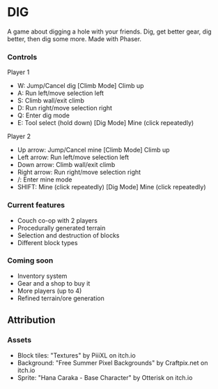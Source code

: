 # DIG

A game about digging a hole with your friends. Dig, get better gear, dig better, then dig some more. Made with Phaser.

### Controls
Player 1
- W: Jump/Cancel dig
     \[Climb Mode\] Climb up
- A: Run left/move selection left
- S: Climb wall/exit climb
- D: Run right/move selection right
- Q: Enter dig mode
- E: Tool select (hold down)
     \[Dig Mode\] Mine (click repeatedly)

Player 2
- Up arrow: Jump/Cancel mine
            \[Climb Mode\] Climb up
- Left arrow: Run left/move selection left
- Down arrow: Climb wall/exit climb
- Right arrow: Run right/move selection right
- /: Enter mine mode
- SHIFT: Mine (click repeatedly)
         \[Dig Mode\] Mine (click repeatedly)

### Current features
- Couch co-op with 2 players
- Procedurally generated terrain
- Selection and destruction of blocks
- Different block types

### Coming soon
- Inventory system
- Gear and a shop to buy it
- More players (up to 4)
- Refined terrain/ore generation

## Attribution

### Assets
- Block tiles: "Textures" by PiiiXL on itch.io
- Background: "Free Summer Pixel Backgrounds" by Craftpix.net on itch.io
- Sprite: "Hana Caraka - Base Character" by Otterisk on itch.io
